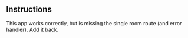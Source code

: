 ## Instructions

This app works correctly, but is missing the single room route (and error handler). Add it back.
